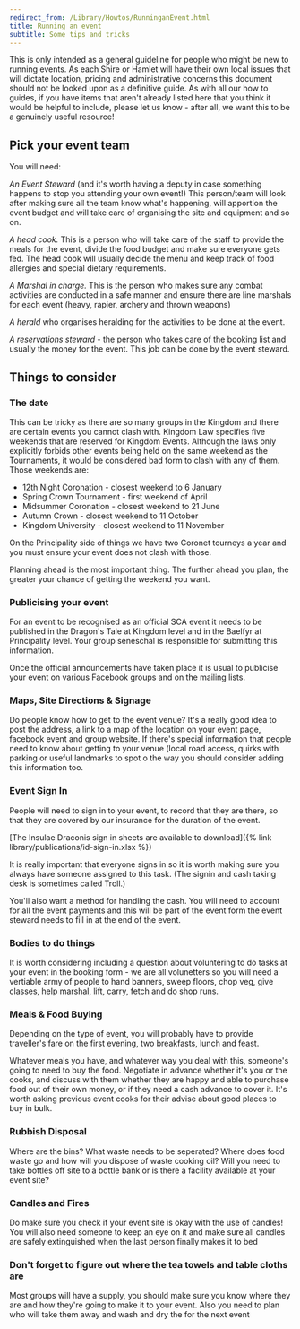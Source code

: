 ```yaml
---
redirect_from: /Library/Howtos/RunninganEvent.html
title: Running an event
subtitle: Some tips and tricks
---
```


This is only intended as a general guideline for people who might be new to running events.  As each Shire or Hamlet will have their own local issues that will dictate location, pricing and administrative concerns this document should not be looked upon as a definitive guide.  As with all our how to guides, if you have items that aren't already listed here that you think it would be helpful to include, please let us know - after all, we want this to be a genuinely useful resource!

## Pick your event team

You will need:

*An Event Steward* (and it's worth having a deputy in case something happens to stop you attending your own event!) This person/team will look after making sure all the team know what's happening, will apportion the event budget and will take care of organising the site and equipment and so on. 

*A head cook.* This is a person who will take care of the staff to provide the meals for the event, divide the food budget and make sure everyone gets fed.  The head cook will usually decide the menu and keep track of food allergies and special dietary requirements. 

*A Marshal in charge.* This is the person who makes sure any combat activities are conducted in a safe manner and ensure there are line marshals for each event (heavy, rapier, archery and thrown weapons) 

*A herald* who organises heralding for the activities to be done at the event.

*A reservations steward* - the person who takes care of the booking list and usually the money for the event.  This job can be done by the event steward.  


## Things to consider

### The date

This can be tricky as there are so many groups in the Kingdom and there are certain events you cannot clash with.  Kingdom Law specifies five weekends that are reserved for Kingdom Events.  Although the laws only explicitly forbids other events being held on the same weekend as the Tournaments, it would be considered bad form to clash with any of them.  Those weekends are:

-	12th Night Coronation	- closest weekend to 6 January
-	Spring Crown Tournament	- first weekend of April
-	Midsummer Coronation - closest weekend to 21 June
-	Autumn Crown - closest weekend to 11 October
-	Kingdom University - closest weekend to 11 November
 	
On the Principality side of things we have two Coronet tourneys a year and you must ensure your event does not clash with those.  

Planning ahead is the most important thing.  The further ahead you plan, the greater your chance of getting the weekend you want.  

### Publicising your event

For an event to be recognised as an official SCA event it needs to be published in the Dragon's Tale at Kingdom level and in the Baelfyr at Principality level.   Your group seneschal is responsible for submitting this information.

Once the official announcements have taken place it is usual to publicise your event on various Facebook groups and on the mailing lists. 

### Maps, Site Directions & Signage

Do people know how to get to the event venue? It's a really good idea to post the address, a link to a map of the location on your event page, facebook event and group website.  If there's special information that people need to know about getting to your venue (local road access, quirks with parking or useful landmarks to spot o the way you should consider adding this information too. 

### Event Sign In

People will need to sign in to your event, to record that they are there, so that they are covered by our insurance for the duration of the event.

[The Insulae Draconis sign in sheets are available to download]({% link library/publications/id-sign-in.xlsx %})

It is really important that everyone signs in so it is worth making sure you always have someone assigned to this task.  (The signin and cash taking desk is sometimes called Troll.) 

You'll also want a method for handling the cash. You will need to account for all the event payments and this will be part of the event form the event steward needs to fill in at the end of the event. 

### Bodies to do things

It is worth considering including a question about voluntering to do tasks at your event in the booking form - we are all volunetters so you will need a vertiable army of people to hand banners, sweep floors, chop veg, give classes, help marshal, lift, carry, fetch and do shop runs.  

### Meals & Food Buying

Depending on the type of event, you will probably have to provide traveller's fare on the first evening, two breakfasts, lunch and feast. 

Whatever meals you have, and whatever way you deal with this, someone's going to need to buy the food. Negotiate in advance whether it's you or the cooks, and discuss with them whether they are happy and able to purchase food out of their own money, or if they need a cash advance to cover it.  It's worth asking previous event cooks for their advise about good places to buy in bulk.  

### Rubbish Disposal

Where are the bins? What waste needs to be seperated?  Where does food waste go and how will you dispose of waste cooking oil? Will you need to take bottles off site to a bottle bank or is there a facility available at your event site? 

### Candles and Fires 

Do make sure you check if your event site is okay with the use of candles! You will also need someone to keep an eye on it and make sure all candles are safely extinguished when the last person finally makes it to bed 

### Don't forget to figure out where the tea towels and table cloths are

Most groups will have a supply, you should make sure you know where they are and how they're going to make it to your event.  Also you need to plan who will take them away and wash and dry the for the next event